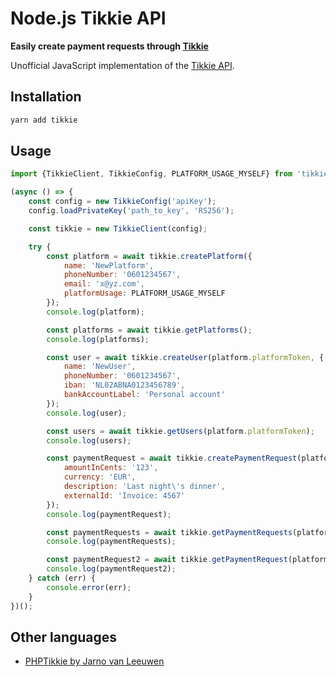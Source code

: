 # Node.js Tikkie API

**Easily create payment requests through [Tikkie](https://tikkie.me/)**

Unofficial JavaScript implementation of the [Tikkie API](https://developer.abnamro.com/content/tikkie).

## Installation
```bash
yarn add tikkie
```

## Usage
```javascript
import {TikkieClient, TikkieConfig, PLATFORM_USAGE_MYSELF} from 'tikkie';

(async () => {
    const config = new TikkieConfig('apiKey');
    config.loadPrivateKey('path_to_key', 'RS256');

    const tikkie = new TikkieClient(config);

    try {
        const platform = await tikkie.createPlatform({
            name: 'NewPlatform',
            phoneNumber: '0601234567',
            email: 'x@yz.com',
            platformUsage: PLATFORM_USAGE_MYSELF
        });
        console.log(platform);

        const platforms = await tikkie.getPlatforms();
        console.log(platforms);

        const user = await tikkie.createUser(platform.platformToken, {
            name: 'NewUser',
            phoneNumber: '0601234567',
            iban: 'NL02ABNA0123456789',
            bankAccountLabel: 'Personal account'
        });
        console.log(user);

        const users = await tikkie.getUsers(platform.platformToken);
        console.log(users);

        const paymentRequest = await tikkie.createPaymentRequest(platform.platformToken, user.userToken, user.bankAccounts[0].bankAccountToken, {
            amountInCents: '123',
            currency: 'EUR',
            description: 'Last night\'s dinner',
            externalId: 'Invoice: 4567'
        });
        console.log(paymentRequest);

        const paymentRequests = await tikkie.getPaymentRequests(platform.platformToken, user.userToken);
        console.log(paymentRequests);

        const paymentRequest2 = await tikkie.getPaymentRequest(platform.platformToken, user.userToken, paymentRequest.paymentRequestToken);
        console.log(paymentRequest2);
    } catch (err) {
        console.error(err);
    }
})();
```

## Other languages
- [PHPTikkie by Jarno van Leeuwen](https://github.com/jarnovanleeuwen/php-tikkie)
